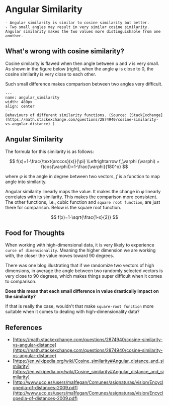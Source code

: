 # Angular Similarity

```{note}
- Angular similarity is similar to cosine similarity but better.
- Two small angles may result in very similar cosine similarity. Angular similarity makes the two values more distinguishable from one another.
```


## What's wrong with cosine similarity?

Cosine similarity is flawed when then angle between $u$ and $v$ is very small. As shown in the figure below (right), when the angle $\varphi$ is close to 0, the cosine similarity is very close to each other.

Such small difference makes comparison between two angles very difficult.

```{figure} ./figures/dot-product-curves.svg
---
name: angular_similarity
width: 480px
align: center
---
Behaviours of different similarity functions. (Source: [StackExchange](https://math.stackexchange.com/questions/2874940/cosine-similarity-vs-angular-distance) )
```


## Angular Similarity

The formula for this similarity is as follows:

$$ 
f(x)=1-\frac{\text{arccos}(x)}{\pi} \Leftrightarrow f_\varphi (\varphi) = f(cos(\varphi))=1-\frac{\varphi}{180^o}
$$

where $\varphi$ is the angle in degree between two vectors, $f$ is a function to map angle into similarity.

Angular similarity linearly maps the value. It makes the change in $\varphi$ linearly correlates with its similarity. This makes the comparison more consistent. The other functions, i.e., cubic function and `square root function`, are just there for comparison. Below is the square root function.

$$
f(x)=1-\sqrt{\frac{1-x}{2}}
$$

## Food for Thoughts
When working with high-dimensional data, it is very likely to experience `curse of dimensionality`. Meaning the higher dimension we are working with, the closer the value moves toward 90 degrees.

There was one blog illustrating that if we randomize two vectors of high dimensions, in average the angle between two randomly selected vectors is very close to 90 degrees, which makes things super difficult when it comes to comparison.

**Does this mean that each small difference in value drastically impact on the similarity?**

If that is really the case, wouldn't that make `square-root function` more suitable when it comes to dealing with high-dimensionality data?


## References
- [https://math.stackexchange.com/questions/2874940/cosine-similarity-vs-angular-distance](https://math.stackexchange.com/questions/2874940/cosine-similarity-vs-angular-distance)
- [https://en.wikipedia.org/wiki/Cosine_similarity#Angular_distance_and_similarity](https://en.wikipedia.org/wiki/Cosine_similarity#Angular_distance_and_similarity)
- [http://www.uco.es/users/ma1fegan/Comunes/asignaturas/vision/Encyclopedia-of-distances-2009.pdf](http://www.uco.es/users/ma1fegan/Comunes/asignaturas/vision/Encyclopedia-of-distances-2009.pdf)
